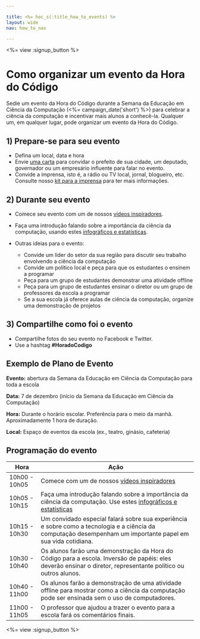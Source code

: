 ```yaml
---

title: <%= hoc_s(:title_how_to_events) %>
layout: wide
nav: how_to_nav

---
```


<%= view :signup_button %>

# Como organizar um evento da Hora do Código

Sedie um evento da Hora do Código durante a Semana da Educação em Ciência da Computação (<%= campaign_date('short') %>) para celebrar a ciência da computação e incentivar mais alunos a conhecê-la. Qualquer um, em qualquer lugar, pode organizar um evento da Hora do Código.

## 1) Prepare-se para seu evento

  * Defina um local, data e hora
  * Envie [uma carta](https://docs.google.com/a/code.org/document/d/1eP41sKW7y0qq_JvkRIgZK8dWYICaGRZ4CCDETXa78wY/edit) para convidar o prefeito de sua cidade, um deputado, governador ou um empresário influente para falar no evento.
  * Convide a imprensa, isto é, a rádio ou TV local, jornal, blogueiro, etc. Consulte nosso [kit para a imprensa](<%= resolve_url('/promote/press-kit') %>) para ter mais informações.

## 2) Durante seu evento

  * Comece seu evento com um de nossos [vídeos inspiradores](<%= resolve_url('/promote/resources#videos') %>).
  * Faça uma introdução falando sobre a importância da ciência da computação, usando estes [infográficos e estatísticas](<%= resolve_url('/promote/stats') %>).   
      
    
  * Outras ideias para o evento: 
      * Convide um líder do setor da sua região para discutir seu trabalho envolvendo a ciência da computação
      * Convide um político local e peça para que os estudantes o ensinem a programar
      * Peça para um grupo de estudantes demonstrar uma atividade offline
      * Peça para um grupo de estudantes ensinar o diretor ou um grupo de professores da escola a programar
      * Se a sua escola já oferece aulas de ciência da computação, organize uma demonstração de projetos

## 3) Compartilhe como foi o evento

  * Compartilhe fotos do seu evento no Facebook e Twitter. 
  * Use a hashtag **#HoradoCodigo**

## Exemplo de Plano de Evento

**Evento:** abertura da Semana da Educação em Ciência da Computação para toda a escola

**Data:** 7 de dezembro (início da Semana da Educação em Ciência da Computação)

**Hora:** Durante o horário escolar. Preferência para o meio da manhã. Aproximadamente 1 hora de duração.

**Local:** Espaço de eventos da escola (ex., teatro, ginásio, cafeteria)   
  


## Programação do evento

| Hora          | Ação                                                                                                                                                           |
| ------------- | -------------------------------------------------------------------------------------------------------------------------------------------------------------- |
| 10h00 - 10h05 | Comece com um de nossos [vídeos inspiradores](<%= resolve_url('/promote/resources#videos') %>)                                                                   |
| 10h05 - 10h15 | Faça uma introdução falando sobre a importância da ciência da computação. Use estes [infográficos e estatísticas](<%= resolve_url('/promote/stats') %>)        |
| 10h15 - 10h30 | Um convidado especial falará sobre sua experiência e sobre como a tecnologia e a ciência da computação desempenham um importante papel em sua vida cotidiana.  |
| 10h30 - 10h40 | Os alunos farão uma demonstração da Hora do Código para a escola. Inversão de papéis: eles deverão ensinar o diretor, representante político ou outros alunos. |
| 10h40 - 11h00 | Os alunos farão a demonstração de uma atividade offline para mostrar como a ciência da computação pode ser ensinada sem o uso de computadores.                 |
| 11h00 - 11h05 | O professor que ajudou a trazer o evento para a escola fará os comentários finais.                                                                             |

<%= view :signup_button %>